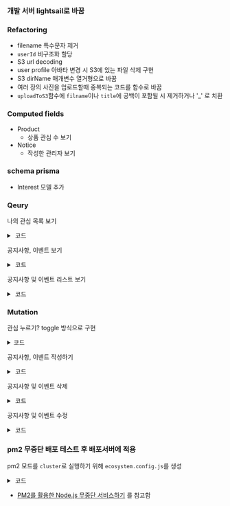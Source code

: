 ### 개발 서버 lightsail로 바꿈

### Refactoring
- filename 특수문자 제거
- `userId` 비구조화 할당
- S3 url decoding
- user profile 아바타 변경 시 S3에 있는 파일 삭제 구현
- S3 dirName 매개변수 열거형으로 바꿈
- 여러 장의 사진을 업로드할때 중복되는 코드를 함수로 바꿈
- `uploadToS3`함수에 `filname`이나 `title`에 공백이 포함될 시 제거하거나 '_' 로 치환

### Computed fields
- Product
  - 상품 관심 수 보기
- Notice
  - 작성한 관리자 보기

### schema prisma
- Interest 모델 추가

### Qeury
나의 관심 목록 보기
<details>
<summary> &nbsp;코드 </summary>

```ts
const resolvers: Resolvers = {
  Query: {
    seeMyInterestLists: protectedResolver(
      async (_, __, { client, loggedInUser }) => {
        const { userId } = loggedInUser;
        const product = await client.interest.findMany({
          where: { userId },
          select: { product: true },
        });
        return product.map((item) => item.product);
      }
    ),
  },
};
```
</details>

공지사항, 이벤트 보기
<details>
<summary> &nbsp;코드 </summary>

```ts
const resolvers: Resolvers = {
  Query: {
    seeNotice: async (_, { id }, { client }) => {
      const notice: Notice | null = await client.notice.findUnique({
        where: { id },
      });
      if (!notice) {
        return null;
      }
      return notice;
    },
  },
};
```
</details>

공지사항 및 이벤트 리스트 보기
<details>
<summary> &nbsp;코드 </summary>

```ts
const resolvers: Resolvers = {
  Query: {
    seeNoticeList: (_, { lastId, sortation }, { client }) =>
      client.notice.findMany({
        where: { sortation },
        skip: lastId ? 1 : 0,
        take: 10,
        ...(lastId && { cursor: { id: lastId } }),
      }),
  },
};
```
</details>


### Mutation
관심 누르기? toggle 방식으로 구현
<details>
<summary> 코드 </summary>

```ts
const resolvers: Resolvers = {
  Mutation: {
    toggleInterest: protectedResolver(
      async (_, { id }, { client, loggedInUser }) => {
        const { userId } = loggedInUser;
        const product: Identity | null = await client.product.findUnique({
          where: { id },
          select: { id: true },
        });
        if (!product) {
          return { ok: false, error: '상품이 존재하지않음' };
        }
        const interestWhere = {
          productId_userId: {
            productId: id,
            userId,
          },
        };
        const interest: Interest | null = await client.interest.findUnique({
          where: interestWhere,
        });
        if (interest) {
          await client.interest.delete({ where: interestWhere });
        } else {
          await client.interest.create({
            data: {
              user: { connect: { userId } },
              product: { connect: { id } },
            },
          });
        }
        return { ok: true };
      }
    ),
  },
};
```
</details>

공지사항, 이벤트 작성하기
<details>
<summary> &nbsp;코드 </summary>

```ts
const resolvers: Resolvers = {
  Mutation: {
    createNotice: protectedResolver(
      async (
        _,
        { title, content, sortation, image },
        { client, loggedInUser }
      ) => {
        const { userId, role } = loggedInUser;
        if (role !== 'ADMIN') {
          return { ok: false, error: '작성 권한이 없음' };
        }
        let imageUrl: string = '';
        if (image) {
          imageUrl = await uploadToS3(image, 'notices', _, title);
        }
        await client.notice.create({
          data: {
            adminId: userId,
            title,
            content,
            sortation,
            ...(image && { image: imageUrl }),
          },
        });
        return { ok: true };
      }
    ),
  },
};
```
</details>

공지사항 및 이벤트 삭제
<details>
<summary> &nbsp;코드 </summary>

```ts
const resolvers: Resolvers = {
  Mutation: {
    deleteNotice: protectedResolver(
      async (_, { id }, { client, loggedInUser }) => {
        const { role } = loggedInUser;
        if (role !== 'ADMIN') {
          return { ok: false, error: '권한이 없음' };
        }

        const notice = await client.notice.findUnique({
          where: { id },
          select: { id: true, image: true },
        });
        if (!notice) {
          return { ok: false, error: '존재하지 않음' };
        }

        const { image } = notice;
        if (image) {
          await deleteObjectsS3(image);
        }

        await client.notice.delete({ where: { id } });
        return { ok: true };
      }
    ),
  },
};
```
</details>

공지사항 및 이벤트 수정
<details>
<summary> &nbsp;코드 </summary>

```ts
const resolvers: Resolvers = {
  Mutation: {
    editNotice: protectedResolver(
      async (_, { id, Title, content, Image }, { client, loggedInUser }) => {
        const { role } = loggedInUser;
        if (role !== 'ADMIN') {
          return { ok: false, error: '권한이 없음' };
        }

        const notice = await client.notice.findUnique({
          where: { id },
        });
        if (!notice) {
          return { ok: false, error: '존재하지 않음' };
        }

        const { image, title } = notice;
        let imageUrl: string = '';
        // 변경할 이미지와 이미지가 존재할 경우 s3 오브젝트 삭제
        if (Image) {
          if (image) {
            await deleteObjectsS3(image);
          }
          imageUrl = await uploadToS3(Image, 'notices', _, title);
        }

        await client.notice.update({
          where: { id },
          data: {
            ...(Title && { title: Title }),
            ...(content && { content }),
            ...(Image && { image: imageUrl }),
          },
        });

        return { ok: true };
      }
    ),
  },
};
```
</details>

### pm2 무중단 배포 테스트 후 배포서버에 적용
pm2 모드를 `cluster`로 실행하기 위해 `ecosystem.config.js`를 생성
<details>
<summary> &nbsp;코드 </summary>

```js
module.exports = {
  apps: [
    {
      name: 'server',
      script: 'src/server.ts',
      instances: 0,
      exec_mode: 'cluster',
      wait_ready: true,
      listen_timeout: 50000,
      kill_timeout: 5000,
    },
  ],
};

```
</details>

- [PM2를 활용한 Node.js 무중단 서비스하기](https://engineering.linecorp.com/ko/blog/pm2-nodejs/) 를 참고함
